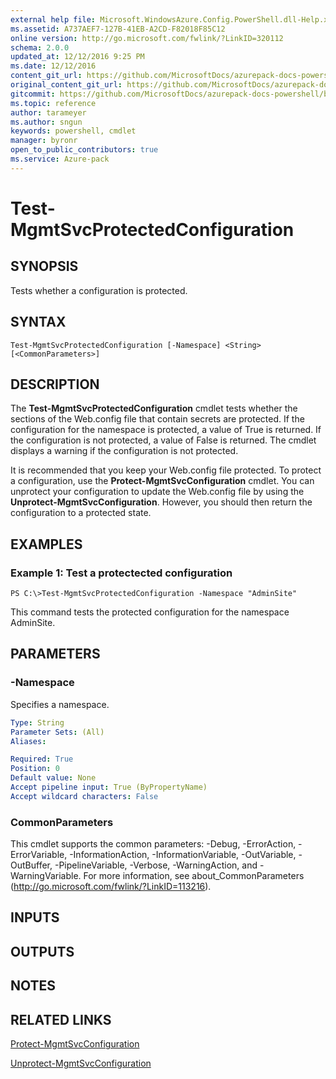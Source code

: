 ```yaml
---
external help file: Microsoft.WindowsAzure.Config.PowerShell.dll-Help.xml
ms.assetid: A737AEF7-127B-41EB-A2CD-F82018F85C12
online version: http://go.microsoft.com/fwlink/?LinkID=320112
schema: 2.0.0
updated_at: 12/12/2016 9:25 PM
ms.date: 12/12/2016
content_git_url: https://github.com/MicrosoftDocs/azurepack-docs-powershell/blob/live/AzurePack-cmdlets/Configuration/v1.0/Test-MgmtSvcProtectedConfiguration.md
original_content_git_url: https://github.com/MicrosoftDocs/azurepack-docs-powershell/blob/live/AzurePack-cmdlets/Configuration/v1.0/Test-MgmtSvcProtectedConfiguration.md
gitcommit: https://github.com/MicrosoftDocs/azurepack-docs-powershell/blob/b83cde31c8e8df3140400b62cc6698cfc8f37a47/AzurePack-cmdlets/Configuration/v1.0/Test-MgmtSvcProtectedConfiguration.md
ms.topic: reference
author: tarameyer
ms.author: sngun
keywords: powershell, cmdlet
manager: byronr
open_to_public_contributors: true
ms.service: Azure-pack
---
```


# Test-MgmtSvcProtectedConfiguration

## SYNOPSIS
Tests whether a configuration is protected.

## SYNTAX

```
Test-MgmtSvcProtectedConfiguration [-Namespace] <String> [<CommonParameters>]
```

## DESCRIPTION
The **Test-MgmtSvcProtectedConfiguration** cmdlet tests whether the sections of the Web.config file that contain secrets are protected.
If the configuration for the namespace is protected, a value of True is returned.
If the configuration is not protected, a value of False is returned.
The cmdlet displays a warning if the configuration is not protected.

It is recommended that you keep your Web.config file protected.
To protect a configuration, use the **Protect-MgmtSvcConfiguration** cmdlet.
You can unprotect your configuration to update the Web.config file by using the **Unprotect-MgmtSvcConfiguration**.
However, you should then return the configuration to a protected state.

## EXAMPLES

### Example 1: Test a protectected configuration
```
PS C:\>Test-MgmtSvcProtectedConfiguration -Namespace "AdminSite"
```

This command tests the protected configuration for the namespace AdminSite.

## PARAMETERS

### -Namespace
Specifies a namespace.

```yaml
Type: String
Parameter Sets: (All)
Aliases: 

Required: True
Position: 0
Default value: None
Accept pipeline input: True (ByPropertyName)
Accept wildcard characters: False
```

### CommonParameters
This cmdlet supports the common parameters: -Debug, -ErrorAction, -ErrorVariable, -InformationAction, -InformationVariable, -OutVariable, -OutBuffer, -PipelineVariable, -Verbose, -WarningAction, and -WarningVariable. For more information, see about_CommonParameters (http://go.microsoft.com/fwlink/?LinkID=113216).

## INPUTS

## OUTPUTS

## NOTES

## RELATED LINKS

[Protect-MgmtSvcConfiguration](xref:Configuration/v1.0/Protect-MgmtSvcConfiguration.md)

[Unprotect-MgmtSvcConfiguration](xref:Configuration/v1.0/Unprotect-MgmtSvcConfiguration.md)


